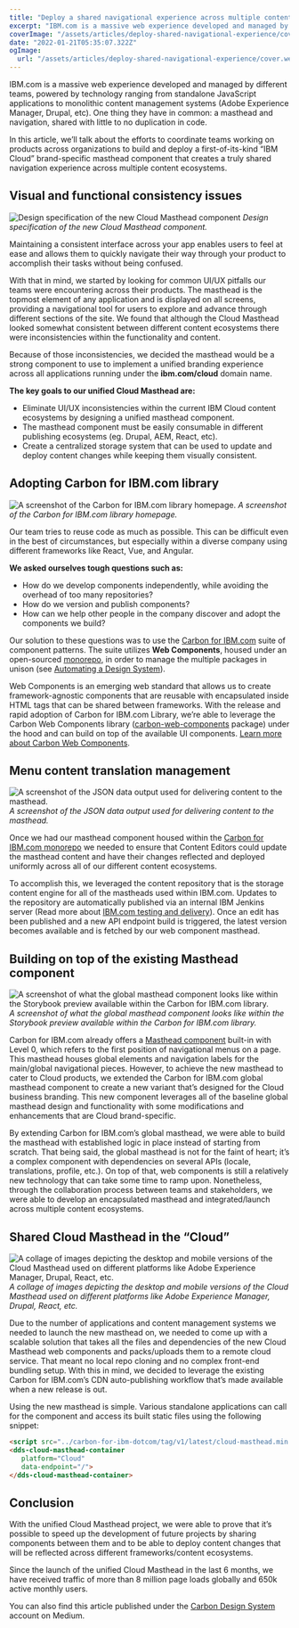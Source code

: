 ```yaml
---
title: "Deploy a shared navigational experience across multiple content ecosystems within ibm.com/cloud"
excerpt: "IBM.com is a massive web experience developed and managed by different teams, powered by technology ranging from standalone JavaScript applications to monolithic content management systems (Adobe Experience Manager, Drupal, etc)."
coverImage: "/assets/articles/deploy-shared-navigational-experience/cover.webp"
date: "2022-01-21T05:35:07.322Z"
ogImage:
  url: "/assets/articles/deploy-shared-navigational-experience/cover.webp"
---
```



IBM.com is a massive web experience developed and managed by different teams, powered by technology ranging from standalone JavaScript applications to monolithic content management systems (Adobe Experience Manager, Drupal, etc). One thing they have in common: a masthead and navigation, shared with little to no duplication in code.

In this article, we’ll talk about the efforts to coordinate teams working on products across organizations to build and deploy a first-of-its-kind “IBM Cloud” brand-specific masthead component that creates a truly shared navigation experience across multiple content ecosystems.

## Visual and functional consistency issues

![Design specification of the new Cloud Masthead component](/assets/articles/deploy-shared-navigational-experience/pic-01.webp)
*Design specification of the new Cloud Masthead component.*

Maintaining a consistent interface across your app enables users to feel at ease and allows them to quickly navigate their way through your product to accomplish their tasks without being confused.

With that in mind, we started by looking for common UI/UX pitfalls our teams were encountering across their products. The masthead is the topmost element of any application and is displayed on all screens, providing a navigational tool for users to explore and advance through different sections of the site. We found that although the Cloud Masthead looked somewhat consistent between different content ecosystems there were inconsistencies within the functionality and content.

Because of those inconsistencies, we decided the masthead would be a strong component to use to implement a unified branding experience across all applications running under the  **ibm.com/cloud**  domain name.

**The key goals to our unified Cloud Masthead are:**

-   Eliminate UI/UX inconsistencies within the current IBM Cloud content ecosystems by designing a unified masthead component.
-   The masthead component must be easily consumable in different publishing ecosystems (eg. Drupal, AEM, React, etc).
-   Create a centralized storage system that can be used to update and deploy content changes while keeping them visually consistent.

## Adopting Carbon for IBM.com library

![A screenshot of the Carbon for IBM.com library homepage.](/assets/articles/deploy-shared-navigational-experience/pic-02.webp)
*A screenshot of the Carbon for IBM.com library homepage.*

Our team tries to reuse code as much as possible. This can be difficult even in the best of circumstances, but especially within a diverse company using different frameworks like React, Vue, and Angular.

**We asked ourselves tough questions such as:**

-   How do we develop components independently, while avoiding the overhead of too many repositories?
-   How do we version and publish components?
-   How can we help other people in the company discover and adopt the components we build?

Our solution to these questions was to use the  [Carbon for IBM.com](https://www.ibm.com/standards/carbon/)  suite of component patterns. The suite utilizes  **Web Components**, housed under an open-sourced  [monorepo](https://github.com/carbon-design-system/carbon-for-ibm-dotcom), in order to manage the multiple packages in unison (see  [Automating a Design System](https://medium.com/carbondesign/automating-a-design-system-69bd2414f75)).

Web Components is an emerging web standard that allows us to create framework-agnostic components that are reusable with encapsulated inside HTML tags that can be shared between frameworks. With the release and rapid adoption of Carbon for IBM.com Library, we’re able to leverage the Carbon Web Components library ([carbon-web-components](https://github.com/carbon-design-system/carbon-for-ibm-dotcom/tree/main/packages/web-components)  package) under the hood and can build on top of the available UI components.  [Learn more about Carbon Web Components](https://carbondesignsystem.com/developing/frameworks/web-components).

## Menu content translation management

![A screenshot of the JSON data output used for delivering content to the masthead.](/assets/articles/deploy-shared-navigational-experience/pic-03.webp)
*A screenshot of the JSON data output used for delivering content to the masthead.*

Once we had our masthead component housed within the  [Carbon for IBM.com monorepo](https://github.com/carbon-design-system/carbon-for-ibm-dotcom)  we needed to ensure that Content Editors could update the masthead content and have their changes reflected and deployed uniformly across all of our different content ecosystems.

To accomplish this, we leveraged the content repository that is the storage content engine for all of the mastheads used within IBM.com. Updates to the repository are automatically published via an internal IBM Jenkins server (Read more about  [IBM.com testing and delivery](https://medium.com/carbondesign/automating-a-design-system-69bd2414f75)). Once an edit has been published and a new API endpoint build is triggered, the latest version becomes available and is fetched by our web component masthead.

## Building on top of the existing Masthead component

![A screenshot of what the global masthead component looks like within the Storybook preview available within the Carbon for IBM.com library.](/assets/articles/deploy-shared-navigational-experience/pic-04.webp)
*A screenshot of what the global masthead component looks like within the Storybook preview available within the Carbon for IBM.com library.*

Carbon for IBM.com already offers a  [Masthead component](https://www.ibm.com/standards/carbon/components/masthead)  built-in with Level 0, which refers to the first position of navigational menus on a page. This masthead houses global elements and navigation labels for the main/global navigational pieces. However, to achieve the new masthead to cater to Cloud products, we extended the Carbon for IBM.com global masthead component to create a new variant that’s designed for the Cloud business branding. This new component leverages all of the baseline global masthead design and functionality with some modifications and enhancements that are Cloud brand-specific.

By extending Carbon for IBM.com’s global masthead, we were able to build the masthead with established logic in place instead of starting from scratch. That being said, the global masthead is not for the faint of heart; it’s a complex component with dependencies on several APIs (locale, translations, profile, etc.). On top of that, web components is still a relatively new technology that can take some time to ramp upon. Nonetheless, through the collaboration process between teams and stakeholders, we were able to develop an encapsulated masthead and integrated/launch across multiple content ecosystems.

## Shared Cloud Masthead in the “Cloud”

![A collage of images depicting the desktop and mobile versions of the Cloud Masthead used on different platforms like Adobe Experience Manager, Drupal, React, etc.](/assets/articles/deploy-shared-navigational-experience/pic-05.webp)
*A collage of images depicting the desktop and mobile versions of the Cloud Masthead used on different platforms like Adobe Experience Manager, Drupal, React, etc.*

Due to the number of applications and content management systems we needed to launch the new masthead on, we needed to come up with a scalable solution that takes all the files and dependencies of the new Cloud Masthead web components and packs/uploads them to a remote cloud service. That meant no local repo cloning and no complex front-end bundling setup. With this in mind, we decided to leverage the existing Carbon for IBM.com’s CDN auto-publishing workflow that’s made available when a new release is out.

Using the new masthead is simple. Various standalone applications can call for the component and access its built static files using the following snippet:

``` html
<script src="../carbon-for-ibm-dotcom/tag/v1/latest/cloud-masthead.min.js" type="module"></script>
<dds-cloud-masthead-container
   platform="Cloud"
   data-endpoint="/">
</dds-cloud-masthead-container>
```

## Conclusion

With the unified Cloud Masthead project, we were able to prove that it’s possible to speed up the development of future projects by sharing components between them and to be able to deploy content changes that will be reflected across different frameworks/content ecosystems.

Since the launch of the unified Cloud Masthead in the last 6 months, we have received traffic of more than 8 million page loads globally and 650k active monthly users.

You can also find this article published under the [Carbon Design System](https://medium.com/carbondesign/deploy-a-shared-navigational-experience-across-multiple-content-ecosystems-within-ibm-com-cloud-522162282aa3) account on Medium.